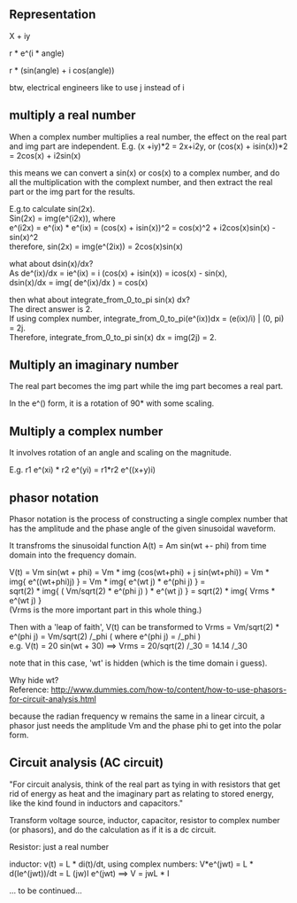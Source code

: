 Representation
------------------

X + iy

r * e^(i * angle)

r * (sin(angle) + i cos(angle))

btw, electrical engineers like to use j instead of i


multiply a real number
-------------------------

When a complex number multiplies a real number, the effect on the real part and img part are independent. 
E.g. (x +iy)*2 = 2x+i2y, or (cos(x) + isin(x))*2 = 2cos(x) + i2sin(x)

this means we can convert a sin(x) or cos(x) to a complex number, and do all the multiplication with the complext number, and then extract the real part or the img part for the results.

E.g.to calculate sin(2x).  
Sin(2x) = img(e^(i2x)), where  
e^(i2x) = e^(ix) * e^(ix) = (cos(x) + isin(x))^2 = cos(x)^2 + i2cos(x)sin(x) - sin(x)^2  
therefore, sin(2x) = img(e^(2ix)) = 2cos(x)sin(x)

what about dsin(x)/dx?  
As de^(ix)/dx = ie^(ix) = i (cos(x) + isin(x)) = icos(x) - sin(x),  
dsin(x)/dx = img( de^(ix)/dx ) = cos(x)

then what about integrate_from_0_to_pi sin(x) dx?  
The direct answer is 2.  
If using complex number, integrate_from_0_to_pi(e^(ix))dx = (e(ix)/i) | (0, pi) = 2j.  
Therefore, integrate_from_0_to_pi sin(x) dx = img(2j) = 2.

Multiply an imaginary number
----------------------------

The real part becomes the img part while the img part becomes a real part.

In the e^() form, it is a rotation of 90* with some scaling.


Multiply a complex number
---------------------------

It involves rotation of an angle and scaling on the magnitude.

E.g. r1 e^(xi) * r2 e^(yi) = r1*r2 e^((x+y)i)

phasor notation
-------------------------

Phasor notation is the process of constructing a single complex number that has the amplitude and the phase angle of the given sinusoidal waveform.

It transfroms the sinusoidal function A(t) = Am sin(wt +- phi) from time domain into the frequency domain.

V(t) = Vm sin(wt + phi) = Vm * img (cos(wt+phi) + j sin(wt+phi)) = Vm * img{ e^((wt+phi)j) } = Vm * img{ e^(wt j) * e^(phi j) } =  
sqrt(2) * img{ ( Vm/sqrt(2) * e^(phi j) ) * e^(wt j) } = sqrt(2) * img{ Vrms * e^(wt j) }  
(Vrms is the more important part in this whole thing.)  

Then with a 'leap of faith', V(t) can be transformed to Vrms = Vm/sqrt(2) * e^(phi j) = Vm/sqrt(2) /_phi ( where e^(phi j) = /_phi )    
e.g. V(t) = 20 sin(wt + 30) ==> Vrms = 20/sqrt(2) /_30 = 14.14 /_30 

note that in this  case, 'wt' is hidden (which is the time domain i guess).

Why hide wt?  
Reference: http://www.dummies.com/how-to/content/how-to-use-phasors-for-circuit-analysis.html 

because the radian frequency w remains the same in a linear circuit, a phasor just needs the amplitude Vm and the phase phi to get into the polar form.


Circuit analysis (AC circuit)
----------------------------

"For circuit analysis, think of the real part as tying in with resistors that get rid of energy as heat and the imaginary part as relating to stored energy, 
like the kind found in inductors and capacitors."

Transform voltage source, inductor, capacitor, resistor to complex number (or phasors), and do the calculation as if it is a dc circuit.

Resistor: just a real number

inductor: v(t) = L * di(t)/dt, using complex numbers: V*e^(jwt) = L * d(Ie^(jwt))/dt = L (jw)I e^(jwt) ==> V = jwL * I

... to be continued...
